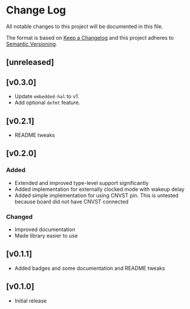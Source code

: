 Change Log
=======

All notable changes to this project will be documented in this file.

The format is based on [Keep a Changelog](http://keepachangelog.com/)
and this project adheres to [Semantic Versioning](http://semver.org/).

## [unreleased]

## [v0.3.0]

- Update `embedded-hal` to v1.
- Add optional `defmt` feature.

## [v0.2.1]

- README tweaks

## [v0.2.0]

### Added

- Extended and improved type-level support significantly
- Added implementation for externally clocked mode with wakeup delay
- Added simple implementation for using CNVST pin. This is untested because board did not have
  CNVST connected

### Changed

- Improved documentation
- Made library easier to use

## [v0.1.1]

- Added badges and some documentation and README tweaks

## [v0.1.0]

- Initial release

